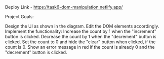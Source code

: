 Deploy Link - https://task6-dom-manipulation.netlify.app/

Project Goals:

Design the UI as shown in the diagram.
Edit the DOM elements accordingly.
Implement the functionality:
Increase the count by 1 when the "increment" button is clicked.
Decrease the count by 1 when the "decrement" button is clicked.
Set the count to 0 and hide the "clear" button when clicked, if the count is 0.
Show an error message in red if the count is already 0 and the "decrement" button is clicked.
